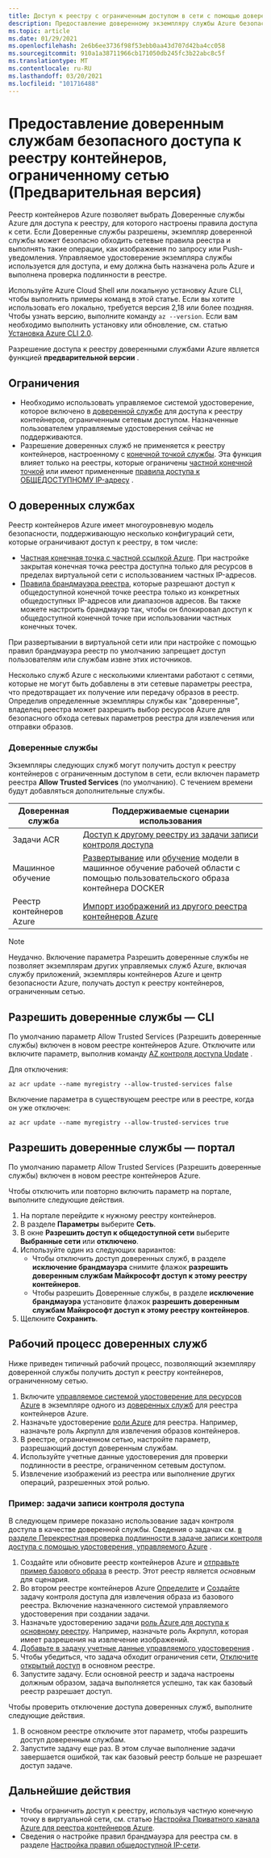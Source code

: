 ```yaml
---
title: Доступ к реестру с ограниченным доступом в сети с помощью доверенной службы Azure
description: Предоставление доверенному экземпляру службы Azure безопасного доступа к реестру контейнеров, ограниченному сетью, для извлечения или отправки образов
ms.topic: article
ms.date: 01/29/2021
ms.openlocfilehash: 2e6b6ee3736f98f53ebb0aa43d707d42ba4cc058
ms.sourcegitcommit: 910a1a38711966cb171050db245fc3b22abc8c5f
ms.translationtype: MT
ms.contentlocale: ru-RU
ms.lasthandoff: 03/20/2021
ms.locfileid: "101716488"
---
```

# <a name="allow-trusted-services-to-securely-access-a-network-restricted-container-registry-preview"></a>Предоставление доверенным службам безопасного доступа к реестру контейнеров, ограниченному сетью (Предварительная версия)

Реестр контейнеров Azure позволяет выбрать Доверенные службы Azure для доступа к реестру, для которого настроены правила доступа к сети. Если Доверенные службы разрешены, экземпляр доверенной службы может безопасно обходить сетевые правила реестра и выполнять такие операции, как изображения по запросу или Push-уведомления. Управляемое удостоверение экземпляра службы используется для доступа, и ему должна быть назначена роль Azure и выполнена проверка подлинности в реестре.

Используйте Azure Cloud Shell или локальную установку Azure CLI, чтобы выполнить примеры команд в этой статье. Если вы хотите использовать его локально, требуется версия 2,18 или более поздняя. Чтобы узнать версию, выполните команду `az --version`. Если вам необходимо выполнить установку или обновление, см. статью [Установка Azure CLI 2.0](/cli/azure/install-azure-cli).

Разрешение доступа к реестру доверенными службами Azure является функцией **предварительной версии** .

## <a name="limitations"></a>Ограничения

* Необходимо использовать управляемое системой удостоверение, которое включено в [доверенной службе](#trusted-services) для доступа к реестру контейнеров, ограниченным сетевым доступом. Назначенные пользователем управляемые удостоверения сейчас не поддерживаются.
* Разрешение доверенных служб не применяется к реестру контейнеров, настроенному с [конечной точкой службы](container-registry-vnet.md). Эта функция влияет только на реестры, которые ограничены [частной конечной точкой](container-registry-private-link.md) или имеют примененные [правила доступа к ОБЩЕДОСТУПНОМУ IP-адресу](container-registry-access-selected-networks.md) . 

## <a name="about-trusted-services"></a>О доверенных службах

Реестр контейнеров Azure имеет многоуровневую модель безопасности, поддерживающую несколько конфигураций сети, которые ограничивают доступ к реестру, в том числе:

* [Частная конечная точка с частной ссылкой Azure](container-registry-private-link.md). При настройке закрытая конечная точка реестра доступна только для ресурсов в пределах виртуальной сети с использованием частных IP-адресов.  
* [Правила брандмауэра реестра](container-registry-access-selected-networks.md), которые разрешают доступ к общедоступной конечной точке реестра только из конкретных общедоступных IP-адресов или диапазонов адресов. Вы также можете настроить брандмауэр так, чтобы он блокировал доступ к общедоступной конечной точке при использовании частных конечных точек.

При развертывании в виртуальной сети или при настройке с помощью правил брандмауэра реестр по умолчанию запрещает доступ пользователям или службам извне этих источников. 

Несколько служб Azure с несколькими клиентами работают с сетями, которые не могут быть добавлены в эти сетевые параметры реестра, что предотвращает их получение или передачу образов в реестр. Определив определенные экземпляры службы как "доверенные", владелец реестра может разрешить выбор ресурсов Azure для безопасного обхода сетевых параметров реестра для извлечения или отправки образов. 

### <a name="trusted-services"></a>Доверенные службы

Экземпляры следующих служб могут получить доступ к реестру контейнеров с ограниченным доступом в сети, если включен параметр реестра **Allow Trusted Services** (по умолчанию). С течением времени будут добавляться дополнительные службы.

|Доверенная служба  |Поддерживаемые сценарии использования  |
|---------|---------|
|Задачи ACR     | [Доступ к другому реестру из задачи записи контроля доступа](container-registry-tasks-cross-registry-authentication.md)       |
|Машинное обучение | [Развертывание](../machine-learning/how-to-deploy-custom-docker-image.md) или [обучение](../machine-learning/how-to-train-with-custom-image.md) модели в машинное обучение рабочей области с помощью пользовательского образа контейнера DOCKER |
|Реестр контейнеров Azure | [Импорт изображений из другого реестра контейнеров Azure](container-registry-import-images.md#import-from-an-azure-container-registry-in-the-same-ad-tenant) | 

> [!NOTE]
> Неудачно. Включение параметра Разрешить доверенные службы не позволяет экземплярам других управляемых служб Azure, включая службу приложений, экземпляры контейнеров Azure и центр безопасности Azure, получать доступ к реестру контейнеров, ограниченным сетью.

## <a name="allow-trusted-services---cli"></a>Разрешить доверенные службы — CLI

По умолчанию параметр Allow Trusted Services (Разрешить доверенные службы) включен в новом реестре контейнеров Azure. Отключите или включите параметр, выполнив команду [AZ контроля доступа Update](/cli/azure/acr#az-acr-update) .

Для отключения:

```azurecli
az acr update --name myregistry --allow-trusted-services false
```

Включение параметра в существующем реестре или в реестре, когда он уже отключен:

```azurecli
az acr update --name myregistry --allow-trusted-services true
```

## <a name="allow-trusted-services---portal"></a>Разрешить доверенные службы — портал

По умолчанию параметр Allow Trusted Services (Разрешить доверенные службы) включен в новом реестре контейнеров Azure. 

Чтобы отключить или повторно включить параметр на портале, выполните следующие действия.

1. На портале перейдите к нужному реестру контейнеров.
1. В разделе **Параметры** выберите **Сеть**. 
1. В окне **Разрешить доступ к общедоступной сети** выберите **Выбранные сети** или **отключено**.
1. Используйте один из следующих вариантов:
    * Чтобы отключить доступ доверенных служб, в разделе **исключение брандмауэра** снимите флажок **разрешить доверенным службам Майкрософт доступ к этому реестру контейнеров**. 
    * Чтобы разрешить Доверенные службы, в разделе **исключение брандмауэра** установите флажок **разрешить доверенным службам Майкрософт доступ к этому реестру контейнеров**.
1. Щелкните **Сохранить**.

## <a name="trusted-services-workflow"></a>Рабочий процесс доверенных служб

Ниже приведен типичный рабочий процесс, позволяющий экземпляру доверенной службы получить доступ к реестру контейнеров, ограниченному сетью.

1. Включите [управляемое системой удостоверение для ресурсов Azure](../active-directory/managed-identities-azure-resources/overview.md) в экземпляре одного из [доверенных служб](#trusted-services) для реестра контейнеров Azure.
1. Назначьте удостоверение [роли Azure](container-registry-roles.md) для реестра. Например, назначьте роль Акрпулл для извлечения образов контейнеров.
1. В реестре, ограниченном сетью, настройте параметр, разрешающий доступ доверенным службам.
1. Используйте учетные данные удостоверения для проверки подлинности в реестре, ограниченном сетевым доступом. 
1. Извлечение изображений из реестра или выполнение других операций, разрешенных этой ролью.

### <a name="example-acr-tasks"></a>Пример: задачи записи контроля доступа

В следующем примере показано использование задач контроля доступа в качестве доверенной службы. Сведения о задачах см. [в разделе Перекрестная проверка подлинности в задаче записи контроля доступа с помощью удостоверения, управляемого Azure](container-registry-tasks-cross-registry-authentication.md) .

1. Создайте или обновите реестр контейнеров Azure и [отправьте пример базового образа](container-registry-tasks-cross-registry-authentication.md#prepare-base-registry) в реестр. Этот реестр является *основным* для сценария.
1. Во втором реестре контейнеров Azure [Определите](container-registry-tasks-cross-registry-authentication.md#define-task-steps-in-yaml-file) и [Создайте](container-registry-tasks-cross-registry-authentication.md#option-2-create-task-with-system-assigned-identity) задачу контроля доступа для извлечения образа из базового реестра. Включение назначенного системой управляемого удостоверения при создании задачи.
1. Назначьте удостоверению задачи [роль Azure для доступа к основному реестру](container-registry-tasks-authentication-managed-identity.md#3-grant-the-identity-permissions-to-access-other-azure-resources). Например, назначьте роль Акрпулл, которая имеет разрешения на извлечение изображений.
1. [Добавьте в задачу учетные данные управляемого удостоверения](container-registry-tasks-authentication-managed-identity.md#4-optional-add-credentials-to-the-task) .
1. Чтобы убедиться, что задача обходит ограничения сети, [Отключите открытый доступ](container-registry-access-selected-networks.md#disable-public-network-access) в основном реестре.
1. Запустите задачу. Если основной реестр и задача настроены должным образом, задача выполняется успешно, так как базовый реестр разрешает доступ.

Чтобы проверить отключение доступа доверенных служб, выполните следующие действия.

1. В основном реестре отключите этот параметр, чтобы разрешить доступ доверенным службам.
1. Запустите задачу еще раз. В этом случае выполнение задачи завершается ошибкой, так как базовый реестр больше не разрешает доступ задаче.

## <a name="next-steps"></a>Дальнейшие действия

* Чтобы ограничить доступ к реестру, используя частную конечную точку в виртуальной сети, см. статью [Настройка Приватного канала Azure для реестра контейнеров Azure](container-registry-private-link.md).
* Сведения о настройке правил брандмауэра для реестра см. в разделе [Настройка правил общедоступной IP-сети](container-registry-access-selected-networks.md).
